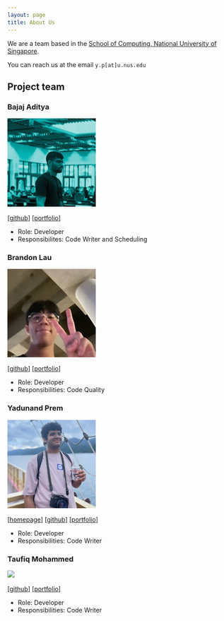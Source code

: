 ```yaml
---
layout: page
title: About Us
---
```


We are a team based in the [School of Computing, National University of Singapore](http://www.comp.nus.edu.sg).

You can reach us at the email `y.p[at]u.nus.edu`

## Project team

### Bajaj Aditya

<img src="images/adityab4.png" width="200px">

[[github](https://github.com/AdityaB4)]
[[portfolio](team/adityab4.md)]

* Role: Developer
* Responsibilites: Code Writer and Scheduling

### Brandon Lau

<img src="images/blaukc.png" width="200px" height="200px" style="object-fit: cover; object-position: bottom">

[[github](http://github.com/blaukc)]
[[portfolio](team/blaukc.md)]

* Role: Developer
* Responsibilities: Code Quality

### Yadunand Prem

<img src="images/yadunut.png" width="200px">

[[homepage](https://gitea.ts.yadunut.com)]
[[github](http://github.com/yadunut)]
[[portfolio](team/yadunut.md)]

* Role: Developer
* Responsibilities: Code Writer

### Taufiq Mohammed

<img src="images/taufiq.png" width="200px">

[[github](http://github.com/taufiq)]
[[portfolio](team/taufiq.md)]

* Role: Developer
* Responsibilities: Code Writer
